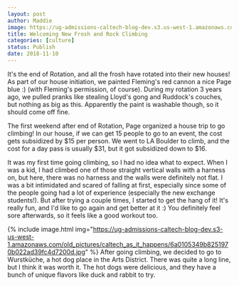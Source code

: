 ```yaml
---
layout: post
author: Maddie
image: https://ug-admissions-caltech-blog-dev.s3.us-west-1.amazonaws.com/old_pictures/6a01b8d28f2857970c022ad39fc4e1200d-pi.jpg
title: Welcoming New Frosh and Rock Climbing
categories: [culture]
status: Publish
date: 2018-11-10
---
```


It's the end of Rotation, and all the frosh have rotated into their new houses! As part of our house initiation, we painted Fleming's red cannon a nice Page blue :) (with Fleming's permission, of course). During my rotation 3 years ago, we pulled pranks like stealing Lloyd's gong and Ruddock's couches, but nothing as big as this. Apparently the paint is washable though, so it should come off fine.

The first weekend after end of Rotation, Page organized a house trip to go climbing! In our house, if we can get 15 people to go to an event, the cost gets subsidized by $15 per person. We went to LA Boulder to climb, and the cost for a day pass is usually $31, but it got subsidized down to $16.

It was my first time going climbing, so I had no idea what to expect. When I was a kid, I had climbed one of those straight vertical walls with a harness on, but here, there was no harness and the walls were definitely not flat. I was a bit intimidated and scared of falling at first, especially since some of the people going had a lot of experience (especially the new exchange students!). But after trying a couple times, I started to get the hang of it! It's really fun, and I'd like to go again and get better at it :) You definitely feel sore afterwards, so it feels like a good workout too.


{% include image.html img="https://ug-admissions-caltech-blog-dev.s3-us-west-1.amazonaws.com/old_pictures/caltech_as_it_happens/6a0105349b8251970b022ad39fc4d7200d.jpg" %}
After going climbing, we decided to go to Wurstküche, a hot dog place in the Arts District. There was quite a long line, but I think it was worth it. The hot dogs were delicious, and they have a bunch of unique flavors like duck and rabbit to try.

